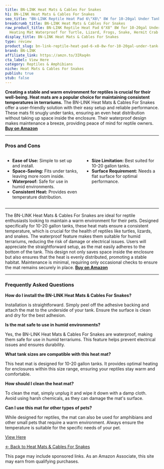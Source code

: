 ```yaml
---
title: BN-LINK Heat Mats & Cables For Snakes
h1: BN-LINK Heat Mats & Cables For Snakes
seo_title: "BN-LINK Reptile Heat Pad 6\"X8\" 8W for 10-20gal Under Tank\u2026"
breadcrumb_title: BN-LINK Heat Mats & Cables For Snakes
raw_product_title: BN-LINK Reptile Heat Pad 6"X8" 8W for 10-20gal Under Tank Terrarium
  Heating Mat Waterproof for Turtle, Lizard, Frogs, Snake, Hermit Crab
display_title: BN-LINK Heat Mats & Cables For Snakes
type: review
product_slug: bn-link-reptile-heat-pad-6-x8-8w-for-10-20gal-under-tank-terrarium-heat-1200e2be
brand: BN-LINK
affiliate_link: https://amzn.to/3IRaq4n
cta_label: View Here
category: Reptiles & Amphibians
niche: Heat Mats & Cables For Snakes
publish: true
stub: false
---
```


<div id="intro" class="full-width">
  <p><strong>Creating a stable and warm environment for reptiles is crucial for their well-being. Heat mats are a popular choice for maintaining consistent temperatures in terrariums.</strong> The BN-LINK Heat Mats & Cables For Snakes offer a user-friendly solution with their easy setup and reliable performance. These mats fit snugly under tanks, ensuring an even heat distribution without taking up space inside the enclosure. Their waterproof design makes maintenance a breeze, providing peace of mind for reptile owners. <a href="https://amzn.to/3IRaq4n" rel="nofollow sponsored noopener" target="_blank"><strong>Buy on Amazon</strong></a></p>
</div>

<hr />
<h3 id="pros-cons">Pros and Cons</h3>
<div class="pc-grid" style="display:grid;grid-template-columns:1fr 1fr;gap:16px;">
  <ul>
    <li><strong>Ease of Use:</strong> Simple to set up and install.</li>
    <li><strong>Space-Saving:</strong> Fits under tanks, leaving more room inside.</li>
    <li><strong>Waterproof:</strong> Safe for use in humid environments.</li>
    <li><strong>Consistent Heat:</strong> Provides even temperature distribution.</li>
  </ul>
  <ul>
    <li><strong>Size Limitation:</strong> Best suited for 10-20 gallon tanks.</li>
    <li><strong>Surface Requirement:</strong> Needs a flat surface for optimal performance.</li>
  </ul>
</div>
<hr />

<div class="full-width">
  <p>The BN-LINK Heat Mats & Cables For Snakes are ideal for reptile enthusiasts looking to maintain a warm environment for their pets. Designed specifically for 10-20 gallon tanks, these heat mats ensure a consistent temperature, which is crucial for the health of reptiles like turtles, lizards, and snakes. The waterproof feature makes them suitable for humid terrariums, reducing the risk of damage or electrical issues. Users will appreciate the straightforward setup, as the mat easily adheres to the bottom of the tank. This design not only saves space inside the enclosure but also ensures that the heat is evenly distributed, promoting a stable habitat. Maintenance is minimal, requiring only occasional checks to ensure the mat remains securely in place. <a href="https://amzn.to/3IRaq4n" rel="nofollow sponsored noopener" target="_blank"><strong>Buy on Amazon</strong></a></p>
</div>

<hr />
<h3 id="faqs">Frequently Asked Questions</h3>

<p><strong>How do I install the BN-LINK Heat Mats & Cables For Snakes?</strong></p>
<p>Installation is straightforward. Simply peel off the adhesive backing and attach the mat to the underside of your tank. Ensure the surface is clean and dry for the best adhesion.</p>

<p><strong>Is the mat safe to use in humid environments?</strong></p>
<p>Yes, the BN-LINK Heat Mats & Cables For Snakes are waterproof, making them safe for use in humid terrariums. This feature helps prevent electrical issues and ensures durability.</p>

<p><strong>What tank sizes are compatible with this heat mat?</strong></p>
<p>This heat mat is designed for 10-20 gallon tanks. It provides optimal heating for enclosures within this size range, ensuring your reptiles stay warm and comfortable.</p>

<p><strong>How should I clean the heat mat?</strong></p>
<p>To clean the mat, simply unplug it and wipe it down with a damp cloth. Avoid using harsh chemicals, as they can damage the mat's surface.</p>

<p><strong>Can I use this mat for other types of pets?</strong></p>
<p>While designed for reptiles, the mat can also be used for amphibians and other small pets that require a warm environment. Always ensure the temperature is suitable for the specific needs of your pet.</p>
<p><a class="btn" href="https://amzn.to/3IRaq4n" target="_blank" rel="nofollow sponsored noopener">View Here</a></p>
<p><a href="/roundups/reptiles-amphibians/heat-mats-cables-for-snakes/">← Back to Heat Mats & Cables For Snakes</a></p>
<aside class="disclosure">This page may include sponsored links. As an Amazon Associate, this site may earn from qualifying purchases.</aside>
